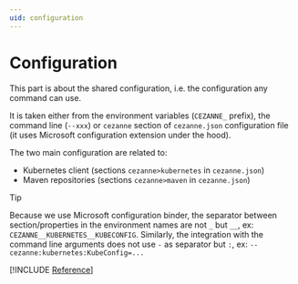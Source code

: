 ```yaml
---
uid: configuration
---
```


# Configuration

This part is about the shared configuration, i.e. the configuration any command can use.

It is taken either from the environment variables (`CEZANNE_` prefix), the command line (`--xxx`) or `cezanne` section of `cezanne.json` configuration file (it uses Microsoft configuration extension under the hood).

The two main configuration are related to:

* Kubernetes client (sections `cezanne>kubernetes` in `cezanne.json`)
* Maven repositories (sections `cezanne>maven` in `cezanne.json`)

> [!TIP]
> Because we use Microsoft configuration binder, the separator between section/properties in the environment names are not `_` but `__`, ex: `CEZANNE__KUBERNETES__KUBECONFIG`. Similarly, the integration with the command line arguments does not use `-` as separator but `:`, ex: `--cezanne:kubernetes:KubeConfig=...`

[!INCLUDE [Reference](./generated/configuration/properties.md)]
